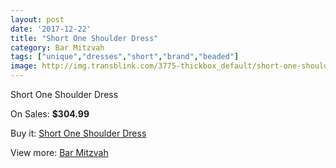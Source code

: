 ```yaml
---
layout: post
date: '2017-12-22'
title: "Short One Shoulder Dress"
category: Bar Mitzvah
tags: ["unique","dresses","short","brand","beaded"]
image: http://img.transblink.com/3775-thickbox_default/short-one-shoulder-dress.jpg
---
```

Short One Shoulder Dress

On Sales: **$304.99**
<a href="https://www.transblink.com/en/bar-mitzvah/1200-short-one-shoulder-dress.html"><amp-img layout="responsive" width="600" height="600" src="//img.transblink.com/3775-thickbox_default/short-one-shoulder-dress.jpg" alt="Short One Shoulder Dress 0" /></a>
<a href="https://www.transblink.com/en/bar-mitzvah/1200-short-one-shoulder-dress.html"><amp-img layout="responsive" width="600" height="600" src="//img.transblink.com/3777-thickbox_default/short-one-shoulder-dress.jpg" alt="Short One Shoulder Dress 1" /></a>
<a href="https://www.transblink.com/en/bar-mitzvah/1200-short-one-shoulder-dress.html"><amp-img layout="responsive" width="600" height="600" src="//img.transblink.com/3776-thickbox_default/short-one-shoulder-dress.jpg" alt="Short One Shoulder Dress 2" /></a>

Buy it: [Short One Shoulder Dress](https://www.transblink.com/en/bar-mitzvah/1200-short-one-shoulder-dress.html "Short One Shoulder Dress")

View more: [Bar Mitzvah](https://www.transblink.com/en/2-bar-mitzvah "Bar Mitzvah")